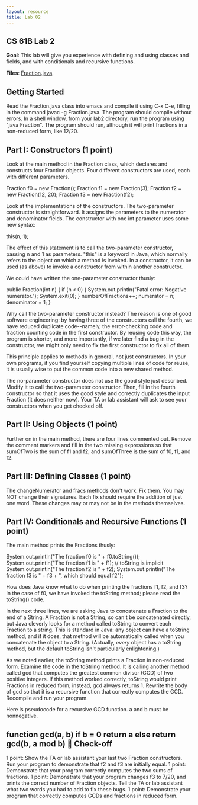 ```yaml
---
layout: resource
title: Lab 02
---
```

CS 61B  Lab 2
--------------

**Goal**:  This lab will give you experience with defining and using classes and
fields, and with conditionals and recursive functions.

**Files**: <a href="Fraction.java">Fraction.java</a>.

Getting Started
---------------
Read the Fraction.java class into emacs and compile it using C-x C-e, filling
in the command javac -g Fraction.java.  The program should compile without
errors.  In a shell window, from your lab2 directory, run the program using
"java Fraction".  The program should run, although it will print fractions in
a non-reduced form, like 12/20.

Part I:  Constructors (1 point)
-------------------------------
Look at the main method in the Fraction class, which declares and constructs
four Fraction objects.  Four different constructors are used, each with
different parameters.

  Fraction f0 = new Fraction();
  Fraction f1 = new Fraction(3);
  Fraction f2 = new Fraction(12, 20);
  Fraction f3 = new Fraction(f2);

Look at the implementations of the constructors.  The two-parameter constructor
is straightforward.  It assigns the parameters to the numerator and denominator
fields.  The constructor with one int parameter uses some new syntax:

  this(n, 1);

The effect of this statement is to call the two-parameter constructor, passing
n and 1 as parameters.  "this" is a keyword in Java, which normally refers to
the object on which a method is invoked.  In a constructor, it can be used (as
above) to invoke a constructor from within another constructor.

We could have written the one-parameter constructor thusly:

  public Fraction(int n) {
    if (n < 0) {
      System.out.println("Fatal error:  Negative numerator.");
      System.exit(0);
    }
    numberOfFractions++;
    numerator = n;
    denominator = 1;
  }

Why call the two-parameter constructor instead?  The reason is one of good
software engineering:  by having three of the constructors call the fourth, we
have reduced duplicate code--namely, the error-checking code and fraction
counting code in the first constructor.  By reusing code this way, the program
is shorter, and more importantly, if we later find a bug in the constructor, we
might only need to fix the first constructor to fix all of them.

This principle applies to methods in general, not just constructors.  In your
own programs, if you find yourself copying multiple lines of code for reuse, it
is usually wise to put the common code into a new shared method.

The no-parameter constructor does not use the good style just described.
Modify it to call the two-parameter constructor.  Then, fill in the fourth
constructor so that it uses the good style and correctly duplicates the input
Fraction (it does neither now).  Your TA or lab assistant will ask to see your
constructors when you get checked off.

Part II:  Using Objects (1 point)
---------------------------------
Further on in the main method, there are four lines commented out.  Remove the
comment markers and fill in the two missing expressions so that sumOfTwo is the
sum of f1 and f2, and sumOfThree is the sum of f0, f1, and f2.

Part III:  Defining Classes (1 point)
-------------------------------------
The changeNumerator and fracs methods don't work.  Fix them.  You may NOT
change their signatures.  Each fix should require the addition of just one
word.  These changes may or may not be in the methods themselves.

Part IV:  Conditionals and Recursive Functions (1 point)
--------------------------------------------------------
The main method prints the Fractions thusly:

  System.out.println("The fraction f0 is " + f0.toString()); 
  System.out.println("The fraction f1 is " + f1);   // toString is implicit
  System.out.println("The fraction f2 is " + f2);
  System.out.println("The fraction f3 is " + f3 + ", which should equal f2");

How does Java know what to do when printing the fractions f1, f2, and f3?  In
the case of f0, we have invoked the toString method; please read the toString()
code.

In the next three lines, we are asking Java to concatenate a Fraction to the
end of a String.  A Fraction is not a String, so can't be concatenated
directly, but Java cleverly looks for a method called toString to convert each
Fraction to a string.  This is standard in Java:  any object can have a
toString method, and if it does, that method will be automatically called when
you concatenate the object to a String.  (Actually, _every_ object has a
toString method, but the default toString isn't particularly enlightening.)

As we noted earlier, the toString method prints a Fraction in non-reduced form.
Examine the code in the toString method.  It is calling another method called
gcd that computes the greatest common divisor (GCD) of two positive integers.
If this method worked correctly, toString would print Fractions in reduced
form; instead, gcd always returns 1.  Rewrite the body of gcd so that it is
a recursive function that correctly computes the GCD.  Recompile and run your
program.

Here is pseudocode for a recursive GCD function.  a and b must be nonnegative.

  function gcd(a, b)
    if b = 0
      return a
    else
      return gcd(b, a mod b)

Check-off
---------
1 point:  Show the TA or lab assistant your last two Fraction constructors.
          Run your program to demonstrate that f2 and f3 are initially equal.
1 point:  Demonstrate that your program correctly computes the two sums of
          fractions.
1 point:  Demonstrate that your program changes f3 to 7/20, and prints the
          correct number of Fraction objects.  Tell the TA or lab assistant
          what two words you had to add to fix these bugs.
1 point:  Demonstrate your program that correctly computes GCDs and fractions
          in reduced form.

